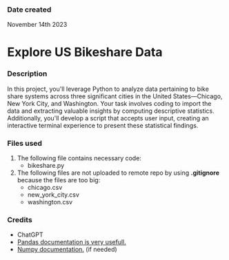 ### Date created

November 14th 2023

# Explore US Bikeshare Data

### Description

In this project, you'll leverage Python to analyze data pertaining to bike share systems across three significant cities in the United States—Chicago, New York City, and Washington. Your task involves coding to import the data and extracting valuable insights by computing descriptive statistics. Additionally, you'll develop a script that accepts user input, creating an interactive terminal experience to present these statistical findings.

### Files used

1. The following file contains necessary code:
   - bikeshare.py
2. The following files are not uploaded to remote repo by using **.gitignore** because the files are too big:
   - chicago.csv
   - new_york_city.csv
   - washington.csv

### Credits

- ChatGPT
- [Pandas documentation is very usefull.](https://pandas.pydata.org/docs/)
- [Numpy documentation.](https://numpy.org/doc/) (if needed)
